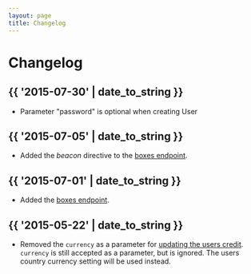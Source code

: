 ```yaml
---
layout: page
title: Changelog
---
```


# Changelog

<!--
  Add new changes to the log in historically descending order.
-->
## {{ '2015-07-30' | date_to_string }}

* Parameter "password" is optional when creating User

## {{ '2015-07-05' | date_to_string }}

* Added the _beacon_ directive to the [boxes endpoint][boxes].


## {{ '2015-07-01' | date_to_string }}

* Added the [boxes endpoint][boxes].


## {{ '2015-05-22' | date_to_string }}

* Removed the `currency` as a parameter for [updating the users credit](/api/payment/#update-credit). `currency` is still accepted as a parameter, but is ignored. The users country currency setting will be used instead.


  [boxes]: /api/boxes/ "Boxes Endpoint"
